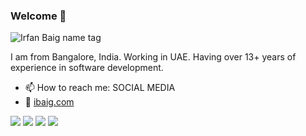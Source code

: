 
### Welcome 👋

![Irfan Baig name tag](https://user-images.githubusercontent.com/4952659/87870017-52954800-c9b5-11ea-8959-ea3c84ace30e.png)

I am from Bangalore, India. Working in UAE. Having over 13+ years of experience in software development.
- 📫 How to reach me: SOCIAL MEDIA
- 🔗 [ibaig.com](ibaig.com)

[<img src="https://img.shields.io/badge/medium-%2312100E.svg?&style=for-the-badge&logo=medium&logoColor=white" />](https://medium.com/@iam-irfanbaig) [<img src = "https://img.shields.io/badge/DEV.TO-%230A0A0A.svg?&style=for-the-badge&logo=dev-dot-to&logoColor=white">](https://dev.to/irfanbaigse) [<img src="https://img.shields.io/badge/linkedin-%230077B5.svg?&style=for-the-badge&logo=linkedin&logoColor=white" />](https://www.linkedin.com/in/irfanbaigse/) [<img src="https://img.shields.io/badge/twitter-%231DA1F2.svg?&style=for-the-badge&logo=twitter&logoColor=white" />](https://twitter.com/irfanbaigse)  


<!--
![YOUR github stats](https://github-readme-stats.vercel.app/api?username=irfanbaigse)

**irfanbaigse/irfanbaigse** is a ✨ _special_ ✨ repository because its `README.md` (this file) appears on your GitHub profile.

Here are some ideas to get you started:

- 🔭 I’m currently working on ...
- 🌱 I’m currently learning ...
- 👯 I’m looking to collaborate on ...
- 🤔 I’m looking for help with ...
- 💬 Ask me about ...
- 📫 How to reach me: ...
- 😄 Pronouns: ...
- ⚡ Fun fact: ...
-->
